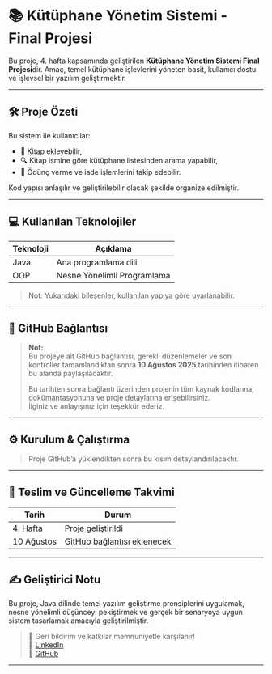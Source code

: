 # 📚 Kütüphane Yönetim Sistemi - Final Projesi

Bu proje, 4. hafta kapsamında geliştirilen **Kütüphane Yönetim Sistemi Final Projesi**dir. Amaç, temel kütüphane işlevlerini yöneten basit, kullanıcı dostu ve işlevsel bir yazılım geliştirmektir.

---

## 🛠 Proje Özeti

Bu sistem ile kullanıcılar:

- 📖 Kitap ekleyebilir,
- 🔍 Kitap ismine göre kütüphane listesinden arama yapabilir,
- 🔄 Ödünç verme ve iade işlemlerini takip edebilir.

Kod yapısı anlaşılır ve geliştirilebilir olacak şekilde organize edilmiştir.

---

## 💻 Kullanılan Teknolojiler

| Teknoloji | Açıklama                       |
|-----------|--------------------------------|
| Java      | Ana programlama dili           |
| OOP       | Nesne Yönelimli Programlama    |

> Not: Yukarıdaki bileşenler, kullanılan yapıya göre uyarlanabilir.

---

## 🔗 GitHub Bağlantısı

> **Not:**  
> Bu projeye ait GitHub bağlantısı, gerekli düzenlemeler ve son kontroller tamamlandıktan sonra **10 Ağustos 2025** tarihinden itibaren bu alanda paylaşılacaktır.
>
> Bu tarihten sonra bağlantı üzerinden projenin tüm kaynak kodlarına, dokümantasyonuna ve proje detaylarına erişebilirsiniz.  
> İlginiz ve anlayışınız için teşekkür ederiz.

---

## ⚙️ Kurulum & Çalıştırma

> Proje GitHub’a yüklendikten sonra bu kısım detaylandırılacaktır.

---

## 📅 Teslim ve Güncelleme Takvimi

| Tarih        | Durum                         |
|--------------|-------------------------------|
| 4. Hafta     | Proje geliştirildi            |
| 10 Ağustos   | GitHub bağlantısı eklenecek   |

---

## ✍️ Geliştirici Notu

Bu proje, Java dilinde temel yazılım geliştirme prensiplerini uygulamak, nesne yönelimli düşünceyi pekiştirmek ve gerçek bir senaryoya uygun sistem tasarlamak amacıyla geliştirilmiştir.

> 🎯 Geri bildirim ve katkılar memnuniyetle karşılanır!  
> 👤 [LinkedIn](https://www.linkedin.com/in/isoklc32/)  
> 👤 [GitHub](https://github.com/is00m)
---
